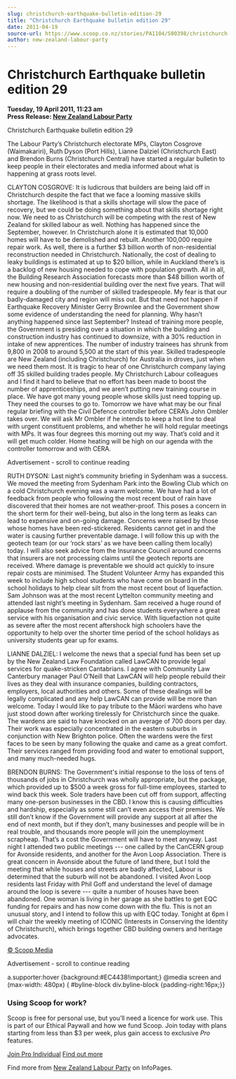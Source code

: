```yaml
---
slug: christchurch-earthquake-bulletin-edition-29
title: "Christchurch Earthquake bulletin edition 29"
date: 2011-04-19
source-url: https://www.scoop.co.nz/stories/PA1104/S00398/christchurch-earthquake-bulletin-edition-29.htm
author: new-zealand-labour-party
---
```

Christchurch Earthquake bulletin edition 29
===========================================

**Tuesday, 19 April 2011, 11:23 am**  
**Press Release: [New Zealand Labour Party](https://info.scoop.co.nz/New_Zealand_Labour_Party)**

Christchurch Earthquake bulletin edition 29

  
The Labour Party’s Christchurch electorate MPs, Clayton Cosgrove (Waimakariri), Ruth Dyson (Port Hills), Lianne Dalziel (Christchurch East) and Brendon Burns (Christchurch Central) have started a regular bulletin to keep people in their electorates and media informed about what is happening at grass roots level.

CLAYTON COSGROVE: It is ludicrous that builders are being laid off in Christchurch despite the fact that we face a looming massive skills shortage. The likelihood is that a skills shortage will slow the pace of recovery, but we could be doing something about that skills shortage right now. We need to as Christchurch will be competing with the rest of New Zealand for skilled labour as well. Nothing has happened since the September, however. In Christchurch alone it is estimated that 10,000 homes will have to be demolished and rebuilt. Another 100,000 require repair work. As well, there is a further $3 billion worth of non-residential reconstruction needed in Christchurch. Nationally, the cost of dealing to leaky buildings is estimated at up to $20 billion, while in Auckland there’s is a backlog of new housing needed to cope with population growth. All in all, the Building Research Association forecasts more than $48 billion worth of new housing and non-residential building over the next five years. That will require a doubling of the number of skilled tradespeople. My fear is that our badly-damaged city and region will miss out. But that need not happen if Earthquake Recovery Minister Gerry Brownlee and the Government show some evidence of understanding the need for planning. Why hasn’t anything happened since last September? Instead of training more people, the Government is presiding over a situation in which the building and construction industry has continued to downsize, with a 30% reduction in intake of new apprentices. The number of industry trainees has shrunk from 9,800 in 2008 to around 5,500 at the start of this year. Skilled tradespeople are New Zealand (including Christchurch) for Australia in droves, just when we need them most. It is tragic to hear of one Christchurch company laying off 35 skilled building trades people. My Christchurch Labour colleagues and I find it hard to believe that no effort has been made to boost the number of apprenticeships, and we aren’t putting new training course in place. We have got many young people whose skills just need topping up. They need the courses to go to. Tomorrow we have what may be our final regular briefing with the Civil Defence controller before CERA’s John Ombler takes over. We will ask Mr Ombler if he intends to keep a hot line to deal with urgent constituent problems, and whether he will hold regular meetings with MPs. It was four degrees this morning out my way. That’s cold and it will get much colder. Home heating will be high on our agenda with the controller tomorrow and with CERA.

Advertisement - scroll to continue reading





RUTH DYSON: Last night’s community briefing in Sydenham was a success. We moved the meeting from Sydenham Park into the Bowling Club which on a cold Christchurch evening was a warm welcome. We have had a lot of feedback from people who following the most recent bout of rain have discovered that their homes are not weather-proof. This poses a concern in the short term for their well-being, but also in the long term as leaks can lead to expensive and on-going damage. Concerns were raised by those whose homes have been red-stickered. Residents cannot get in and the water is causing further preventable damage. I will follow this up with the geotech team (or our ‘rock stars’ as we have been calling them locally) today. I will also seek advice from the Insurance Council around concerns that insurers are not processing claims until the geotech reports are received. Where damage is preventable we should act quickly to insure repair costs are minimised. The Student Volunteer Army has expanded this week to include high school students who have come on board in the school holidays to help clear silt from the most recent bout of liquefaction. Sam Johnson was at the most recent Lyttelton community meeting and attended last night’s meeting in Sydenham. Sam received a huge round of applause from the community and has done students everywhere a great service with his organisation and civic service. With liquefaction not quite as severe after the most recent aftershock high schoolers have the opportunity to help over the shorter time period of the school holidays as university students gear up for exams.

LIANNE DALZIEL: I welcome the news that a special fund has been set up by the New Zealand Law Foundation called LawCAN to provide legal services for quake-stricken Cantabrians. I agree with Community Law Canterbury manager Paul O’Neill that LawCAN will help people rebuild their lives as they deal with insurance companies, building contractors, employers, local authorities and others. Some of these dealings will be legally complicated and any help LawCAN can provide will be more than welcome. Today I would like to pay tribute to the Māori wardens who have just stood down after working tirelessly for Christchurch since the quake. The wardens are said to have knocked on an average of 700 doors per day. Their work was especially concentrated in the eastern suburbs in conjunction with New Brighton police. Often the wardens were the first faces to be seen by many following the quake and came as a great comfort. Their services ranged from providing food and water to emotional support, and many much-needed hugs.

BRENDON BURNS: The Government's initial response to the loss of tens of thousands of jobs in Christchurch was wholly appropriate, but the package, which provided up to $500 a week gross for full-time employees, started to wind back this week. Sole traders have been cut off from support, affecting many one-person businesses in the CBD. I know this is causing difficulties and hardship, especially as some still can’t even access their premises. We still don’t know if the Government will provide any support at all after the end of next month, but if they don’t, many businesses and people will be in real trouble, and thousands more people will join the unemployment scrapheap. That’s a cost the Government will have to meet anyway. Last night I attended two public meetings --- one called by the CanCERN group for Avonside residents, and another for the Avon Loop Association. There is great concern in Avonside about the future of land there, but I told the meeting that while houses and streets are badly affected, Labour is determined that the suburb will not be abandoned. I visited Avon Loop residents last Friday with Phil Goff and understand the level of damage around the loop is severe --- quite a number of houses have been abandoned. One woman is living in her garage as she battles to get EQC funding for repairs and has now come down with the flu. This is not an unusual story, and I intend to follow this up with EQC today. Tonight at 6pm I will chair the weekly meeting of ICONIC (Interests in Conserving the Identity of Christchurch), which brings together CBD building owners and heritage advocates.

[© Scoop Media](http://www.scoop.co.nz/about/terms.html)  

Advertisement - scroll to continue reading



a.supporter:hover {background:#EC4438!important;} @media screen and (max-width: 480px) { #byline-block div.byline-block {padding-right:16px;}}

### Using Scoop for work?

Scoop is free for personal use, but you’ll need a licence for work use. This is part of our Ethical Paywall and how we fund Scoop. Join today with plans starting from less than $3 per week, plus gain access to exclusive _Pro_ features.  
  
[Join Pro Individual](https://pro.scoop.co.nz/Individual/?from=ProIn24) [Find out more](https://pro.scoop.co.nz/using-scoop-for-work/?from=ProIn24)

Find more from [New Zealand Labour Party](https://info.scoop.co.nz/New_Zealand_Labour_Party) on InfoPages.